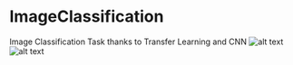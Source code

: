 # ImageClassification
Image Classification Task thanks to Transfer Learning and CNN
![alt text](https://raw.githubusercontent.com/FlavioLorenzi/ImageClassification/images/img1.png)
![alt text](https://raw.githubusercontent.com/FlavioLorenzi/ImageClassification/images/img2.png)

